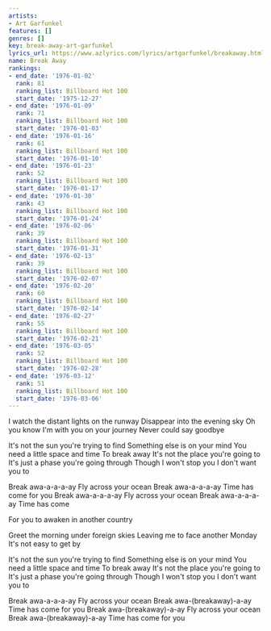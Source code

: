 ```yaml
---
artists:
- Art Garfunkel
features: []
genres: []
key: break-away-art-garfunkel
lyrics_url: https://www.azlyrics.com/lyrics/artgarfunkel/breakaway.html
name: Break Away
rankings:
- end_date: '1976-01-02'
  rank: 81
  ranking_list: Billboard Hot 100
  start_date: '1975-12-27'
- end_date: '1976-01-09'
  rank: 71
  ranking_list: Billboard Hot 100
  start_date: '1976-01-03'
- end_date: '1976-01-16'
  rank: 61
  ranking_list: Billboard Hot 100
  start_date: '1976-01-10'
- end_date: '1976-01-23'
  rank: 52
  ranking_list: Billboard Hot 100
  start_date: '1976-01-17'
- end_date: '1976-01-30'
  rank: 43
  ranking_list: Billboard Hot 100
  start_date: '1976-01-24'
- end_date: '1976-02-06'
  rank: 39
  ranking_list: Billboard Hot 100
  start_date: '1976-01-31'
- end_date: '1976-02-13'
  rank: 39
  ranking_list: Billboard Hot 100
  start_date: '1976-02-07'
- end_date: '1976-02-20'
  rank: 60
  ranking_list: Billboard Hot 100
  start_date: '1976-02-14'
- end_date: '1976-02-27'
  rank: 55
  ranking_list: Billboard Hot 100
  start_date: '1976-02-21'
- end_date: '1976-03-05'
  rank: 52
  ranking_list: Billboard Hot 100
  start_date: '1976-02-28'
- end_date: '1976-03-12'
  rank: 51
  ranking_list: Billboard Hot 100
  start_date: '1976-03-06'
---
```


I watch the distant lights on the runway
Disappear into the evening sky
Oh you know I'm with you on your journey
Never could say goodbye

It's not the sun you're trying to find
Something else is on your mind
You need a little space and time
To break away
It's not the place you're going to
It's just a phase you're going through
Though I won't stop you I don't want you to

Break awa-a-a-a-ay
Fly across your ocean
Break awa-a-a-a-ay
Time has come for you
Break awa-a-a-a-ay
Fly across your ocean
Break awa-a-a-a-ay
Time has come

For you to awaken in another country

Greet the morning under foreign skies
Leaving me to face another Monday
It's not easy to get by

It's not the sun you're trying to find
Something else is on your mind
You need a little space and time
To break away
It's not the place you're going to
It's just a phase you're going through
Though I won't stop you I don't want you to

Break awa-a-a-a-ay
Fly across your ocean
Break awa-(breakaway)-a-ay
Time has come for you
Break awa-(breakaway)-a-ay
Fly across your ocean
Break awa-(breakaway)-a-ay
Time has come for you



